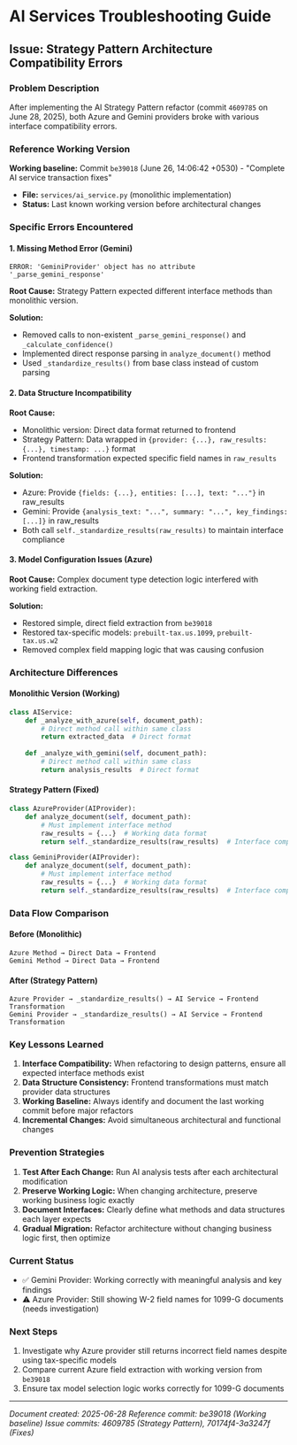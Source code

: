 # AI Services Troubleshooting Guide

## Issue: Strategy Pattern Architecture Compatibility Errors

### Problem Description
After implementing the AI Strategy Pattern refactor (commit `4609785` on June 28, 2025), both Azure and Gemini providers broke with various interface compatibility errors.

### Reference Working Version
**Working baseline:** Commit `be39018` (June 26, 14:06:42 +0530) - "Complete AI service transaction fixes"
- **File:** `services/ai_service.py` (monolithic implementation)
- **Status:** Last known working version before architectural changes

### Specific Errors Encountered

#### 1. Missing Method Error (Gemini)
```
ERROR: 'GeminiProvider' object has no attribute '_parse_gemini_response'
```

**Root Cause:** Strategy Pattern expected different interface methods than monolithic version.

**Solution:** 
- Removed calls to non-existent `_parse_gemini_response()` and `_calculate_confidence()`
- Implemented direct response parsing in `analyze_document()` method
- Used `_standardize_results()` from base class instead of custom parsing

#### 2. Data Structure Incompatibility
**Root Cause:** 
- Monolithic version: Direct data format returned to frontend
- Strategy Pattern: Data wrapped in `{provider: {...}, raw_results: {...}, timestamp: ...}` format
- Frontend transformation expected specific field names in `raw_results`

**Solution:**
- Azure: Provide `{fields: {...}, entities: [...], text: "..."}` in raw_results
- Gemini: Provide `{analysis_text: "...", summary: "...", key_findings: [...]}` in raw_results
- Both call `self._standardize_results(raw_results)` to maintain interface compliance

#### 3. Model Configuration Issues (Azure)
**Root Cause:** Complex document type detection logic interfered with working field extraction.

**Solution:** 
- Restored simple, direct field extraction from `be39018`
- Restored tax-specific models: `prebuilt-tax.us.1099`, `prebuilt-tax.us.w2`
- Removed complex field mapping logic that was causing confusion

### Architecture Differences

#### Monolithic Version (Working)
```python
class AIService:
    def _analyze_with_azure(self, document_path):
        # Direct method call within same class
        return extracted_data  # Direct format
        
    def _analyze_with_gemini(self, document_path):
        # Direct method call within same class  
        return analysis_results  # Direct format
```

#### Strategy Pattern (Fixed)
```python
class AzureProvider(AIProvider):
    def analyze_document(self, document_path):
        # Must implement interface method
        raw_results = {...}  # Working data format
        return self._standardize_results(raw_results)  # Interface compliance

class GeminiProvider(AIProvider):  
    def analyze_document(self, document_path):
        # Must implement interface method
        raw_results = {...}  # Working data format
        return self._standardize_results(raw_results)  # Interface compliance
```

### Data Flow Comparison

#### Before (Monolithic)
```
Azure Method → Direct Data → Frontend
Gemini Method → Direct Data → Frontend  
```

#### After (Strategy Pattern)
```
Azure Provider → _standardize_results() → AI Service → Frontend Transformation
Gemini Provider → _standardize_results() → AI Service → Frontend Transformation
```

### Key Lessons Learned

1. **Interface Compatibility:** When refactoring to design patterns, ensure all expected interface methods exist
2. **Data Structure Consistency:** Frontend transformations must match provider data structures
3. **Working Baseline:** Always identify and document the last working commit before major refactors
4. **Incremental Changes:** Avoid simultaneous architectural and functional changes

### Prevention Strategies

1. **Test After Each Change:** Run AI analysis tests after each architectural modification
2. **Preserve Working Logic:** When changing architecture, preserve working business logic exactly
3. **Document Interfaces:** Clearly define what methods and data structures each layer expects
4. **Gradual Migration:** Refactor architecture without changing business logic first, then optimize

### Current Status
- ✅ Gemini Provider: Working correctly with meaningful analysis and key findings
- ⚠️ Azure Provider: Still showing W-2 field names for 1099-G documents (needs investigation)

### Next Steps
1. Investigate why Azure provider still returns incorrect field names despite using tax-specific models
2. Compare current Azure field extraction with working version from `be39018`
3. Ensure tax model selection logic works correctly for 1099-G documents

---
*Document created: 2025-06-28*
*Reference commit: be39018 (Working baseline)*
*Issue commits: 4609785 (Strategy Pattern), 70174f4-3a3247f (Fixes)*